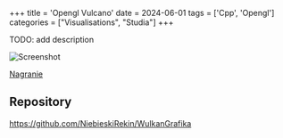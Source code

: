 +++
title = 'Opengl Vulcano'
date =  2024-06-01
tags = ['Cpp', 'Opengl']
categories = ["Visualisations", "Studia"]
+++

TODO: add description

![Screenshot](wulkan-grafika.png)

[Nagranie](https://private-user-images.githubusercontent.com/107306041/337386377-f5887954-bef7-4371-95ab-0a03813cc999.mp4?jwt=eyJhbGciOiJIUzI1NiIsInR5cCI6IkpXVCJ9.eyJpc3MiOiJnaXRodWIuY29tIiwiYXVkIjoicmF3LmdpdGh1YnVzZXJjb250ZW50LmNvbSIsImtleSI6ImtleTUiLCJleHAiOjE3NDA1MjE1MjcsIm5iZiI6MTc0MDUyMTIyNywicGF0aCI6Ii8xMDczMDYwNDEvMzM3Mzg2Mzc3LWY1ODg3OTU0LWJlZjctNDM3MS05NWFiLTBhMDM4MTNjYzk5OS5tcDQ_WC1BbXotQWxnb3JpdGhtPUFXUzQtSE1BQy1TSEEyNTYmWC1BbXotQ3JlZGVudGlhbD1BS0lBVkNPRFlMU0E1M1BRSzRaQSUyRjIwMjUwMjI1JTJGdXMtZWFzdC0xJTJGczMlMkZhd3M0X3JlcXVlc3QmWC1BbXotRGF0ZT0yMDI1MDIyNVQyMjA3MDdaJlgtQW16LUV4cGlyZXM9MzAwJlgtQW16LVNpZ25hdHVyZT01YWE5YzM2OGE4ODMxNWQ5ZWZhNjIzMTQwNTcxZTAxMzNmNmI4YjgzYTI0NzQyZTU3ZjEzNzBiN2E5MDVlOGU1JlgtQW16LVNpZ25lZEhlYWRlcnM9aG9zdCJ9.1h4nDDUiFzwZmPtE21XWLEP6xQ9dl5B-d6jajyeaX50)

## Repository

<https://github.com/NiebieskiRekin/WulkanGrafika>

